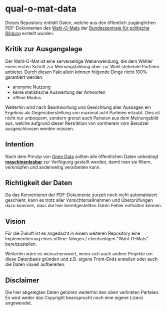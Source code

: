 # qual-o-mat-data

Dieses Repository enthält Daten, welche aus den öffentlich zugänglichen PDF-Dokumenten des [Wahl-O-Mats](https://www.wahl-o-mat.de/) der [Bundeszentrale für politische Bildung](https://www.bpb.de/politik/wahlen/wahl-o-mat/) erstellt wurden.

## Kritik zur Ausgangslage

Der Wahl-O-Mat ist eine serverseitige Webanwendung, die dem Wähler einen ersten Schritt zur Meinungsbildung über zur Wahl stehende Parteien anbietet.
Durch diesen Fakt allein können folgende Dinge nicht 100% garantiert werden:
- anonyme Nutzung
- keine statistische Auswertung der Antworten
- offline Modus

Weiterhin wird nach Beantwortung und Gewichtung aller Aussagen ein Ergebnis als Gegenüberstellung von maximal acht Parteien erlaubt. Dies ist nicht nur unbequem, sondern grenzt auch Parteien aus dem Meinungsbild aus, welche aufgrund dieser Restriktion von vornherein vom Benutzer ausgeschlossen werden müssen.

## Intention

Nach dem Prinzip von [Open Data](https://de.wikipedia.org/wiki/Open_Data) sollten alle öffentlichen Daten unbedingt **[maschinenlesbar](https://en.wikipedia.org/wiki/Machine-readable_data)** zur Verfügung gestellt werden, damit man sie filtern, verknüpfen und anderweitig verarbeiten kann.

## Richtigkeit der Daten

Da das Konvertieren der PDF-Dokumente zurzeit noch nicht automatisiert geschieht, kann es trotz aller Vorsichtsmaßnahmen und Überprüfungen dazu kommen, dass die hier bereitgestellten Daten Fehler enthalten können.

## Vision

Für die Zukuft ist es angedacht in einem weiteren Repository eine Implementierung eines offline-fähigen / clientseitigen "Wahl-O-Mats" bereitzustellen.

Weiterhin wäre es wünschenswert, wenn sich auch andere Projekte um diese Datenbasis gründen und z.B. eigene Front-Ends erstellen oder auch die Daten visuell aufbereiten.

## Disclaimer

Die hier abgelegten Daten gehören weiterhin den oben verlinkten Parteien. Es wird weder das Copyright beansprucht noch eine eigene Lizenz angewendet.
